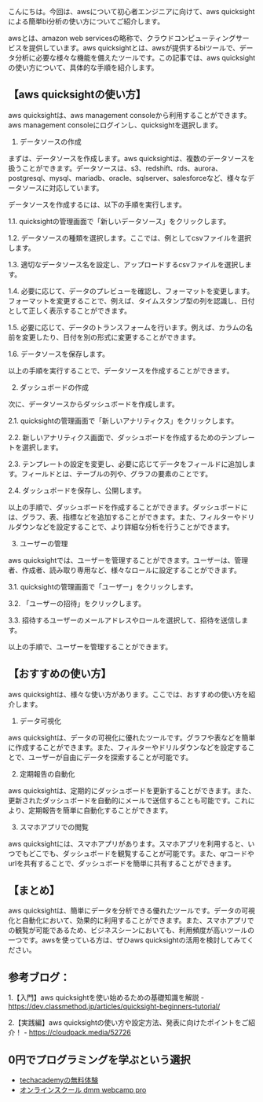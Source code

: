<!--
title: 【基礎】aws quicksightによる簡単bi分析！おススメ使い方
tags: aws,quicksight,使い方
id: 
private: false
-->

こんにちは。今回は、awsについて初心者エンジニアに向けて、aws quicksightによる簡単bi分析の使い方についてご紹介します。

awsとは、amazon web servicesの略称で、クラウドコンピューティングサービスを提供しています。aws quicksightとは、awsが提供するbiツールで、データ分析に必要な様々な機能を備えたツールです。この記事では、aws quicksightの使い方について、具体的な手順を紹介します。

## 【aws quicksightの使い方】

aws quicksightは、aws management consoleから利用することができます。aws management consoleにログインし、quicksightを選択します。

1. データソースの作成

まずは、データソースを作成します。aws quicksightは、複数のデータソースを扱うことができます。データソースは、s3、redshift、rds、aurora、postgresql、mysql、mariadb、oracle、sqlserver、salesforceなど、様々なデータソースに対応しています。

データソースを作成するには、以下の手順を実行します。

1.1. quicksightの管理画面で「新しいデータソース」をクリックします。

1.2. データソースの種類を選択します。ここでは、例としてcsvファイルを選択します。

1.3. 適切なデータソース名を設定し、アップロードするcsvファイルを選択します。

1.4. 必要に応じて、データのプレビューを確認し、フォーマットを変更します。フォーマットを変更することで、例えば、タイムスタンプ型の列を認識し、日付として正しく表示することができます。

1.5. 必要に応じて、データのトランスフォームを行います。例えば、カラムの名前を変更したり、日付を別の形式に変更することができます。

1.6. データソースを保存します。

以上の手順を実行することで、データソースを作成することができます。

2. ダッシュボードの作成

次に、データソースからダッシュボードを作成します。

2.1. quicksightの管理画面で「新しいアナリティクス」をクリックします。

2.2. 新しいアナリティクス画面で、ダッシュボードを作成するためのテンプレートを選択します。

2.3. テンプレートの設定を変更し、必要に応じてデータをフィールドに追加します。フィールドとは、テーブルの列や、グラフの要素のことです。

2.4. ダッシュボードを保存し、公開します。

以上の手順で、ダッシュボードを作成することができます。ダッシュボードには、グラフ、表、指標などを追加することができます。また、フィルターやドリルダウンなどを設定することで、より詳細な分析を行うことができます。

3. ユーザーの管理

aws quicksightでは、ユーザーを管理することができます。ユーザーは、管理者、作成者、読み取り専用など、様々なロールに設定することができます。

3.1. quicksightの管理画面で「ユーザー」をクリックします。

3.2. 「ユーザーの招待」をクリックします。

3.3. 招待するユーザーのメールアドレスやロールを選択して、招待を送信します。

以上の手順で、ユーザーを管理することができます。

## 【おすすめの使い方】

aws quicksightは、様々な使い方があります。ここでは、おすすめの使い方を紹介します。

1. データ可視化

aws quicksightは、データの可視化に優れたツールです。グラフや表などを簡単に作成することができます。また、フィルターやドリルダウンなどを設定することで、ユーザーが自由にデータを探索することが可能です。

2. 定期報告の自動化

aws quicksightは、定期的にダッシュボードを更新することができます。また、更新されたダッシュボードを自動的にメールで送信することも可能です。これにより、定期報告を簡単に自動化することができます。

3. スマホアプリでの閲覧

aws quicksightには、スマホアプリがあります。スマホアプリを利用すると、いつでもどこでも、ダッシュボードを観覧することが可能です。また、qrコードやurlを共有することで、ダッシュボードを簡単に共有することができます。

## 【まとめ】

aws quicksightは、簡単にデータを分析できる優れたツールです。データの可視化と自動化において、効果的に利用することができます。また、スマホアプリでの観覧が可能であるため、ビジネスシーンにおいても、利用頻度が高いツールの一つです。awsを使っている方は、ぜひaws quicksightの活用を検討してみてください。

## 参考ブログ：

1.【入門】aws quicksightを使い始めるための基礎知識を解説 - https://dev.classmethod.jp/articles/quicksight-beginners-tutorial/

2.【実践編】aws quicksightの使い方や設定方法、発表に向けたポイントをご紹介！ - https://cloudpack.media/52726

## 0円でプログラミングを学ぶという選択
- [techacademyの無料体験](//af.moshimo.com/af/c/click?a_id=2612475&amp;p_id=1555&amp;pc_id=2816&amp;pl_id=22706&amp;url=https%3a%2f%2ftechacademy.jp%2fhtmlcss-trial%3futm_source%3dmoshimo%26utm_medium%3daffiliate%26utm_campaign%3dtextad)
- [オンラインスクール dmm webcamp pro](//af.moshimo.com/af/c/click?a_id=2612482&amp;p_id=1363&amp;pc_id=2297&amp;pl_id=39999&amp;guid=on)

